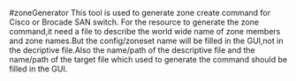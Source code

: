 #zoneGenerator
This tool is used to generate zone create command for Cisco or Brocade SAN switch. For the resource to generate the zone command,it need a file to describe the world wide name of zone members and zone names.But the config/zoneset name will be filled in the GUI,not in the decriptive file.Also the name/path of the descriptive file and the name/path of the target file which used to generate the command should be filled in the GUI.
